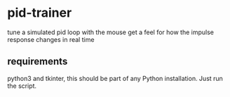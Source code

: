 # pid-trainer
tune a simulated pid loop with the mouse get a feel for how the impulse response changes in real time

## requirements
python3 and tkinter, this should be part of any Python installation. Just run the script.
